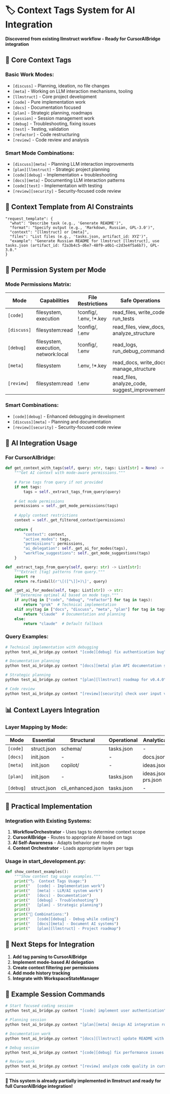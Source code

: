 # 🏷️ Context Tags System for AI Integration

**Discovered from existing llmstruct workflow - Ready for CursorAIBridge integration**

## 📌 **Core Context Tags**

### **Basic Work Modes:**
- `[discuss]` - Planning, ideation, no file changes
- `[meta]` - Working on LLM interaction mechanisms, tooling
- `[llmstruct]` - Core project development
- `[code]` - Pure implementation work
- `[docs]` - Documentation focused
- `[plan]` - Strategic planning, roadmaps
- `[session]` - Session management work
- `[debug]` - Troubleshooting, fixing issues
- `[test]` - Testing, validation
- `[refactor]` - Code restructuring
- `[review]` - Code review and analysis

### **Smart Mode Combinations:**
- `[discuss][meta]` - Planning LLM interaction improvements
- `[plan][llmstruct]` - Strategic project planning
- `[code][debug]` - Implementation + troubleshooting
- `[docs][meta]` - Documenting LLM interaction patterns
- `[code][test]` - Implementation with testing
- `[review][security]` - Security-focused code review

## 🎯 **Context Template from AI Constraints**

```
"request_template": {
  "what": "Describe task (e.g., 'Generate README')",
  "format": "Specify output (e.g., 'Markdown, Russian, GPL-3.0')",
  "context": "[llmstruct] or [meta]",
  "files": "List files (e.g., 'tasks.json, artifact_id: XYZ')",
  "example": "Generate Russian README for llmstruct [llmstruct], use tasks.json (artifact_id: f2a3b4c5-d6e7-48f9-a0b1-c2d3e4f5a6b7), GPL-3.0."
}
```

## 🔧 **Permission System per Mode**

### **Mode Permissions Matrix:**

| Mode | Capabilities | File Restrictions | Safe Operations |
|------|-------------|------------------|-----------------|
| `[code]` | filesystem, execution | !config/, !.env, !*.key | read_files, write_code, run_tests |
| `[discuss]` | filesystem:read | !config/, !.env | read_files, view_docs, analyze_structure |
| `[debug]` | filesystem, execution, network:local | !config/, !.env | read_logs, run_debug_commands |
| `[meta]` | filesystem | !.env, !*.key | read_docs, write_docs, manage_structure |
| `[review]` | filesystem:read | !.env | read_files, analyze_code, suggest_improvements |

### **Smart Combinations:**
- `[code][debug]` - Enhanced debugging in development
- `[discuss][meta]` - Planning and documentation
- `[review][security]` - Security-focused code review

## 🤖 **AI Integration Usage**

### **For CursorAIBridge:**

```python
def get_context_with_tags(self, query: str, tags: List[str] = None) -> Dict[str, Any]:
    """Get AI context with mode-aware permissions."""
    
    # Parse tags from query if not provided
    if not tags:
        tags = self._extract_tags_from_query(query)
    
    # Get mode permissions
    permissions = self._get_mode_permissions(tags)
    
    # Apply context restrictions
    context = self._get_filtered_context(permissions)
    
    return {
        "context": context,
        "active_modes": tags,
        "permissions": permissions,
        "ai_delegation": self._get_ai_for_modes(tags),
        "workflow_suggestions": self._get_mode_suggestions(tags)
    }

def _extract_tags_from_query(self, query: str) -> List[str]:
    """Extract [tag] patterns from query."""
    import re
    return re.findall(r'\[([^\]]+)\]', query)

def _get_ai_for_modes(self, tags: List[str]) -> str:
    """Determine optimal AI based on mode tags."""
    if any(tag in ["code", "debug", "refactor"] for tag in tags):
        return "grok"  # Technical implementation
    elif any(tag in ["docs", "discuss", "meta", "plan"] for tag in tags):
        return "claude"  # Documentation and planning
    else:
        return "claude"  # Default fallback
```

### **Query Examples:**

```bash
# Technical implementation with debugging
python test_ai_bridge.py context "[code][debug] fix authentication bug"

# Documentation planning
python test_ai_bridge.py context "[docs][meta] plan API documentation structure"

# Strategic planning
python test_ai_bridge.py context "[plan][llmstruct] roadmap for v0.4.0"

# Code review
python test_ai_bridge.py context "[review][security] check user input validation"
```

## 📊 **Context Layers Integration**

### **Layer Mapping by Mode:**

| Mode | Essential | Structural | Operational | Analytical |
|------|-----------|------------|-------------|------------|
| `[code]` | struct.json | schema/ | tasks.json | - |
| `[docs]` | init.json | - | - | docs.json |
| `[meta]` | init.json | copilot/ | - | ideas.json |
| `[plan]` | init.json | - | tasks.json | ideas.json, prs.json |
| `[debug]` | struct.json | cli_enhanced.json | tasks.json | - |

## 🎯 **Practical Implementation**

### **Integration with Existing Systems:**

1. **WorkflowOrchestrator** - Uses tags to determine context scope
2. **CursorAIBridge** - Routes to appropriate AI based on tags
3. **AI Self-Awareness** - Adapts behavior per mode
4. **Context Orchestrator** - Loads appropriate layers per tags

### **Usage in start_development.py:**

```python
def show_context_examples():
    """Show context tag usage examples."""
    print("🏷️  Context Tags Usage:")
    print("   [code] - Implementation work")
    print("   [meta] - LLM/AI system work")
    print("   [docs] - Documentation")
    print("   [debug] - Troubleshooting")
    print("   [plan] - Strategic planning")
    print()
    print("🔄 Combinations:")
    print("   [code][debug] - Debug while coding")
    print("   [docs][meta] - Document AI systems")
    print("   [plan][llmstruct] - Project roadmap")
```

## 🚀 **Next Steps for Integration**

1. **Add tag parsing to CursorAIBridge**
2. **Implement mode-based AI delegation**
3. **Create context filtering per permissions**
4. **Add mode history tracking**
5. **Integrate with WorkspaceStateManager**

## 📝 **Example Session Commands**

```bash
# Start focused coding session
python test_ai_bridge.py context "[code] implement user authentication"

# Planning session
python test_ai_bridge.py context "[plan][meta] design AI integration roadmap"

# Documentation work
python test_ai_bridge.py context "[docs][llmstruct] update README with new features"

# Debug session
python test_ai_bridge.py context "[code][debug] fix performance issues in struct parsing"

# Review work
python test_ai_bridge.py context "[review] analyze code quality in cursor_integration.py"
```

---

**🎯 This system is already partially implemented in llmstruct and ready for full CursorAIBridge integration!** 